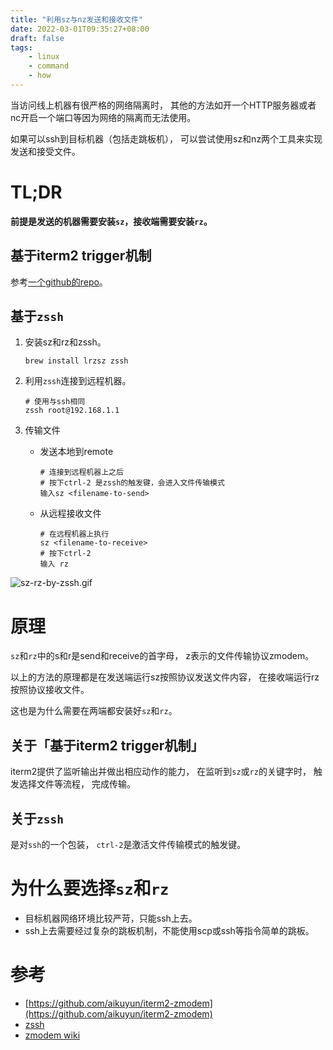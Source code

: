 ```yaml
---
title: "利用sz与nz发送和接收文件"
date: 2022-03-01T09:35:27+08:00
draft: false
tags:
    - linux
    - command
    - how
---
```


当访问线上机器有很严格的网络隔离时，
其他的方法如开一个HTTP服务器或者nc开启一个端口等因为网络的隔离而无法使用。

如果可以ssh到目标机器（包括走跳板机），
可以尝试使用sz和nz两个工具来实现发送和接受文件。

# TL;DR

**前提是发送的机器需要安装`sz`，接收端需要安装`rz`。**

## 基于iterm2 trigger机制

参考[一个github的repo](https://github.com/aikuyun/iterm2-zmodem)。

## 基于`zssh`

1. 安装sz和rz和zssh。

    ```shell
    brew install lrzsz zssh
    ```

1. 利用`zssh`连接到远程机器。

    ```shell
    # 使用与ssh相同
    zssh root@192.168.1.1
    ```

1. 传输文件

    - 发送本地到remote

        ```shell
        # 连接到远程机器上之后
        # 按下ctrl-2 是zssh的触发键，会进入文件传输模式
        输入sz <filename-to-send>
        ```

    - 从远程接收文件

        ```shell
        # 在远程机器上执行
        sz <filename-to-receive>
        # 按下ctrl-2
        输入 rz
        ```

![sz-rz-by-zssh.gif](https://dsm01pap001files.storage.live.com/y4mXeS47HglpvMN3iW9JMXtRVEZBid4c9BgsgNEYpkqf6axebTHw9Wu9YgfbKjwcP3u2FkqRVra97dOSEOdL1KJn-5BB2GqyWmVw1p1uFamMYIBtKeVRdHxDXqTbuo2KjjSXDnoD19FOy8M7t0-nSceqeY_DIQDHBiAkJ3pTVF6qgj8Lzv0hhYkI-HxOCLtxF4k?width=1024&height=576&cropmode=none)

# 原理

`sz`和`rz`中的s和r是send和receive的首字母，
z表示的文件传输协议zmodem。

以上的方法的原理都是在发送端运行sz按照协议发送文件内容，
在接收端运行rz按照协议接收文件。

这也是为什么需要在两端都安装好`sz`和`rz`。

## 关于「基于iterm2 trigger机制」

iterm2提供了监听输出并做出相应动作的能力，
在监听到`sz`或`rz`的关键字时，
触发选择文件等流程，
完成传输。

## 关于`zssh`

是对`ssh`的一个包装，
`ctrl-2`是激活文件传输模式的触发键。

# 为什么要选择`sz`和`rz`

- 目标机器网络环境比较严苛，只能ssh上去。
- ssh上去需要经过复杂的跳板机制，不能使用scp或ssh等指令简单的跳板。

# 参考

- [https://github.com/aikuyun/iterm2-zmodem](https://github.com/aikuyun/iterm2-zmodem)
- [zssh](http://zssh.sourceforge.net/)
- [zmodem wiki](https://zh.wikipedia.org/wiki/ZMODEM)

